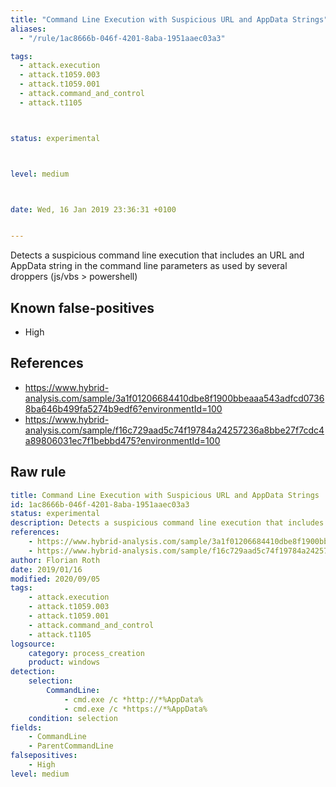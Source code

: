 ```yaml
---
title: "Command Line Execution with Suspicious URL and AppData Strings"
aliases:
  - "/rule/1ac8666b-046f-4201-8aba-1951aaec03a3"

tags:
  - attack.execution
  - attack.t1059.003
  - attack.t1059.001
  - attack.command_and_control
  - attack.t1105



status: experimental



level: medium



date: Wed, 16 Jan 2019 23:36:31 +0100


---
```


Detects a suspicious command line execution that includes an URL and AppData string in the command line parameters as used by several droppers (js/vbs > powershell)

<!--more-->


## Known false-positives

* High



## References

* https://www.hybrid-analysis.com/sample/3a1f01206684410dbe8f1900bbeaaa543adfcd07368ba646b499fa5274b9edf6?environmentId=100
* https://www.hybrid-analysis.com/sample/f16c729aad5c74f19784a24257236a8bbe27f7cdc4a89806031ec7f1bebbd475?environmentId=100


## Raw rule
```yaml
title: Command Line Execution with Suspicious URL and AppData Strings
id: 1ac8666b-046f-4201-8aba-1951aaec03a3
status: experimental
description: Detects a suspicious command line execution that includes an URL and AppData string in the command line parameters as used by several droppers (js/vbs > powershell)
references:
    - https://www.hybrid-analysis.com/sample/3a1f01206684410dbe8f1900bbeaaa543adfcd07368ba646b499fa5274b9edf6?environmentId=100
    - https://www.hybrid-analysis.com/sample/f16c729aad5c74f19784a24257236a8bbe27f7cdc4a89806031ec7f1bebbd475?environmentId=100
author: Florian Roth
date: 2019/01/16
modified: 2020/09/05
tags:
    - attack.execution
    - attack.t1059.003
    - attack.t1059.001
    - attack.command_and_control
    - attack.t1105
logsource:
    category: process_creation
    product: windows
detection:
    selection:
        CommandLine:
            - cmd.exe /c *http://*%AppData%
            - cmd.exe /c *https://*%AppData%
    condition: selection
fields:
    - CommandLine
    - ParentCommandLine
falsepositives:
    - High
level: medium

```
